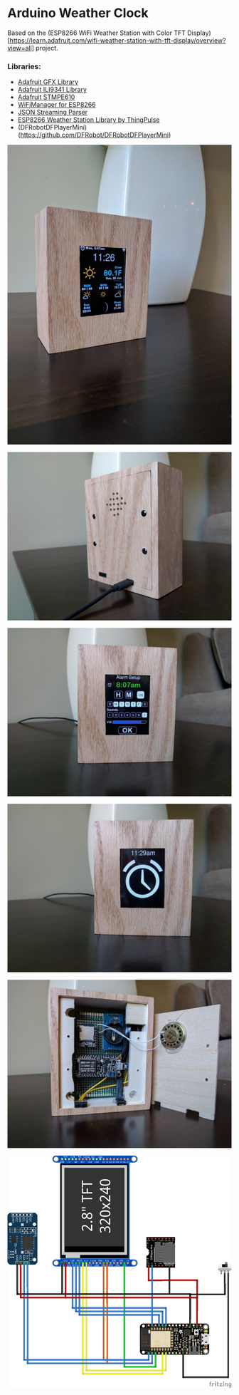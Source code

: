 # Arduino Weather Clock

Based on the (ESP8266 WiFi Weather Station with Color TFT Display)[https://learn.adafruit.com/wifi-weather-station-with-tft-display/overview?view=all] project.

### Libraries:

- [Adafruit GFX Library](https://github.com/adafruit/Adafruit-GFX-Library)
- [Adafruit ILI9341 Library](https://github.com/adafruit/Adafruit_ILI9341)
- [Adafruit STMPE610](https://github.com/adafruit/Adafruit_STMPE610)
- [WiFiManager for ESP8266](https://github.com/tzapu/WiFiManager)
- [JSON Streaming Parser](https://github.com/squix78/json-streaming-parser)
- [ESP8266 Weather Station Library by ThingPulse](https://github.com/squix78/esp8266-weather-station)
- (DFRobotDFPlayerMini)(https://github.com/DFRobot/DFRobotDFPlayerMini)

![Weather Clock](/docs/weather_clock1.jpg)

![Weather Clock](/docs/weather_clock2.jpg)

![Weather Clock](/docs/alarm_setup.jpg)

![Weather Clock](/docs/alarm.jpg)

![Weather Clock](/docs/weather_clock_inside.jpg)

![Weather Clock](/docs/WeatherClock_bb.png)
